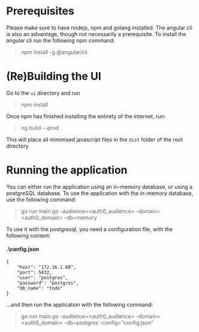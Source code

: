 
# Prerequisites
Please make sure to have nodejs, npm and golang installed. The angular cli is also an advantage, though not necessarily a prerequisite. 
To install the angular cli run the following npm command:

> npm install -g @angular/cli

# (Re)Building the UI
Go to the `ui` directory and run

> npm install

Once npm has finished installing the entirety of the internet, run:

>  ng build --prod

This will place all minimised javascript files in the `dist` folder of the root directory

# Running the application
You can either run the application using an in-memory database, or using a postgreSQL database. To use the application with the in-memory database, use the following command:

> go run main.go -audience=<auth0_audience> -domain=<auth0_domain> -db=memory

To use it with the postgresql, you need a configuration file, with the following content:

#### .\config.json
```
{
    "host": "172.16.1.68",
    "port": 5432,
    "user": "postgres",
    "password": "postgres",
    "db_name": "todo" 
}
```

...and then run the application with the following command:

> go run main.go -audience=<auth0_audience> -domain=<auth0_domain> -db=postgres -config="config.json"